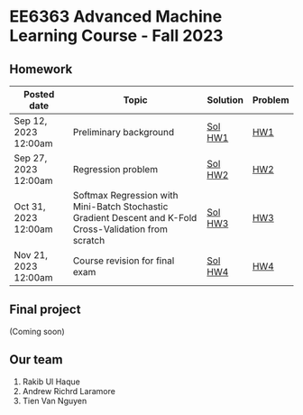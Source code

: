 # EE6363 Advanced Machine Learning Course - Fall 2023

## Homework

| **Posted date** 	| **Topic** 	| **Solution** 	| **Problem** 	|
|---	|---	|---	|---	|
| Sep 12, 2023 12:00am 	| Preliminary background 	| [Sol HW1](/HW1/CS6243_EE6363_Sol_HW1.pdf) 	| [HW1](/HW1/CS6243_EE6363_HW1.pdf) 	|
| Sep 27, 2023 12:00am 	| Regression problem 	| [Sol HW2](/HW2/CS6243_EE6363_Sol_HW2.pdf) 	| [HW2](/HW2/CS6243_EE6363_HW2.pdf) 	|
| Oct 31, 2023 12:00am 	| Softmax Regression with Mini-Batch Stochastic Gradient Descent and K-Fold Cross-Validation from scratch 	| [Sol HW3](/HW3/CS6243_EE6363_Sol_HW3.pdf) 	| [HW3](/HW3/CS6243_EE6363_HW3.pdf) |
| Nov 21, 2023 12:00am 	| Course revision for final exam | [Sol HW4](/HW4/EE6363_TienNguyen_HW4.pdf) 	| [HW4](/HW4/CS6243_EE6363_HW4.pdf) 	|


## Final project
(Coming soon)


## Our team
1. Rakib Ul Haque
2. Andrew Richrd Laramore
3. Tien Van Nguyen
